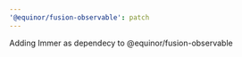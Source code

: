 ```yaml
---
'@equinor/fusion-observable': patch
---
```


Adding Immer as dependecy to @equinor/fusion-observable
